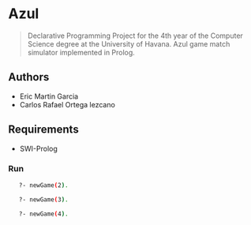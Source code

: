 # Azul

> Declarative Programming Project for the 4th year of the Computer Science degree at the University of Havana.
Azul game match simulator implemented in Prolog.

## Authors

- Eric Martin Garcia
- Carlos Rafael Ortega lezcano

## Requirements

- SWI-Prolog

### Run

```bash
   ?- newGame(2).
```

```bash
   ?- newGame(3).
```

```bash
   ?- newGame(4).
```
